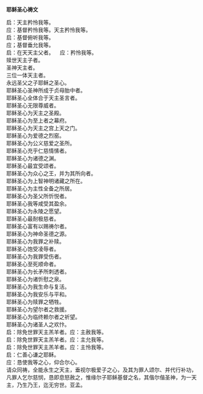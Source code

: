 **耶稣圣心祷文**

启：天主矜怜我等。  
应：基督矜怜我等。天主矜怜我等。  
启：基督俯听我等。  
应；基督垂允我等。  
启：在天天主父者。    应：矜怜我等。  
赎世天主子者。  
圣神天主者。  
三位一体天主者。  
永远圣父之子耶稣之圣心。  
耶稣圣心圣神所成于贞母胎中者。  
耶稣圣心全体合于天主圣言者。  
耶稣圣心无限尊威者。  
耶稣圣心为天主之圣殿。  
耶稣圣心为至上者之幕府。  
耶稣圣心为天主之宫上天之门。  
耶稣圣心为爱德之烈窑。  
耶稣圣心为公义慈爱之圣所。  
耶稣圣心充乎仁慈情愫者。  
耶稣圣心为诸德之渊。  
耶稣圣心最宜受颂者。  
耶稣圣心为众心之王，并为其所向者。  
耶稣圣心为上智神明诸藏之所在。  
耶稣圣心为主性全备之所居。  
耶稣圣心为圣父所忻悦者。  
耶稣圣心我等咸受其盈余。  
耶稣圣心为永陵之愿望。  
耶稣圣心最耐极慈者。  
耶稣圣心富有以赐祷尔者。  
耶稣圣心为神命圣德之源。  
耶稣圣心为我罪之补赎。  
耶稣圣心饱受凌辱者。  
耶稣圣心为我罪受伤者。  
耶稣圣心至死顺命者。  
耶稣圣心为长矛所刺透者。  
耶稣圣心为诸忻慰之泉。  
耶稣圣心为我生命与复活。  
耶稣圣心为我安乐与平和。  
耶稣圣心为赎罪之牺牲。  
耶稣圣心为望尔者之救援。  
耶稣圣心为临终赖尔者之祈望。  
耶稣圣心为诸圣人之欢忭。  
启：除免世罪天主羔羊者。应：主赦我等。  
启：除免世罪天主羔羊者。应：主允我等。  
启：除免世罪天主羔羊者。应：主怜我等。  
启：仁善心谦之耶稣。  
应：恳使我等之心，仰合尔心。  
请众同祷，全能永生之天主，垂视尔极爱子之心，及其为罪人颂尔、并代行补功，凡罪人乞尔慈悯，恳即息怒赦之，惟缘尔子耶稣基督之名，其偕尔偕圣神，为一天主，乃生乃王，迄无穷世。亚孟。
